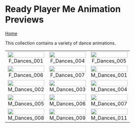 # Ready Player Me Animation Previews

[Home](../../../README.md)

This collection contains a variety of dance animations.

<table style="width: 100%; table-layout: fixed;">
<tr>
<td style="width: 33%;">
<img src="..\..\webp\dance\F_Dances_001.webp" style="width:100%">
<div class="caption" align=middle> F_Dances_001</div>
</td>
<td style="width: 33%;">
<img src="..\..\webp\dance\F_Dances_004.webp" style="width:100%">
<div class="caption" align=middle> F_Dances_004</div>
</td>
<td style="width: 33%;">
<img src="..\..\webp\dance\F_Dances_005.webp" style="width:100%">
<div class="caption" align=middle> F_Dances_005</div>
</td>
</tr>
<tr>
<td style="width: 33%;">
<img src="..\..\webp\dance\F_Dances_006.webp" style="width:100%">
<div class="caption" align=middle> F_Dances_006</div>
</td>
<td style="width: 33%;">
<img src="..\..\webp\dance\F_Dances_007.webp" style="width:100%">
<div class="caption" align=middle> F_Dances_007</div>
</td>
<td style="width: 33%;">
<img src="..\..\webp\dance\M_Dances_001.webp" style="width:100%">
<div class="caption" align=middle> M_Dances_001</div>
</td>
</tr>
<tr>
<td style="width: 33%;">
<img src="..\..\webp\dance\M_Dances_002.webp" style="width:100%">
<div class="caption" align=middle> M_Dances_002</div>
</td>
<td style="width: 33%;">
<img src="..\..\webp\dance\M_Dances_003.webp" style="width:100%">
<div class="caption" align=middle> M_Dances_003</div>
</td>
<td style="width: 33%;">
<img src="..\..\webp\dance\M_Dances_004.webp" style="width:100%">
<div class="caption" align=middle> M_Dances_004</div>
</td>
</tr>
<tr>
<td style="width: 33%;">
<img src="..\..\webp\dance\M_Dances_005.webp" style="width:100%">
<div class="caption" align=middle> M_Dances_005</div>
</td>
<td style="width: 33%;">
<img src="..\..\webp\dance\M_Dances_006.webp" style="width:100%">
<div class="caption" align=middle> M_Dances_006</div>
</td>
<td style="width: 33%;">
<img src="..\..\webp\dance\M_Dances_007.webp" style="width:100%">
<div class="caption" align=middle> M_Dances_007</div>
</td>
</tr>
<tr>
<td style="width: 33%;">
<img src="..\..\webp\dance\M_Dances_008.webp" style="width:100%">
<div class="caption" align=middle> M_Dances_008</div>
</td>
<td style="width: 33%;">
<img src="..\..\webp\dance\M_Dances_009.webp" style="width:100%">
<div class="caption" align=middle> M_Dances_009</div>
</td>
<td style="width: 33%;">
<img src="..\..\webp\dance\M_Dances_011.webp" style="width:100%">
<div class="caption" align=middle> M_Dances_011</div>
</td>
</tr>
</table>
